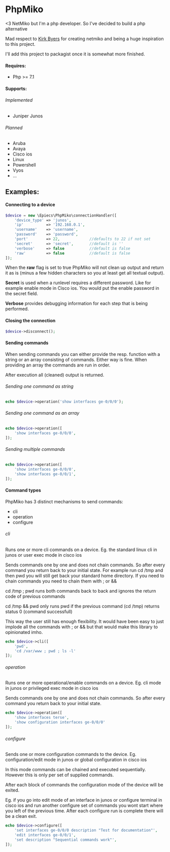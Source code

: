 PhpMiko
=======

<3 NetMiko but I'm a php developer. So I've decided to build a php alternative

Mad respect to [Kirk Byers](https://github.com/ktbyers/netmiko) for creating netmiko and being a huge inspiration to this project.

I'll add this project to packagist once it is somewhat more finished.

#### Requires:

- Php >= 7.1

#### Supports:

###### Implemented

- Juniper Junos

###### Planned

- Aruba
- Avaya
- Cisco ios
- Linux
- Powershell
- Vyos
- ...

## Examples:

#### Connecting to a device

```php
$device = new \Epiecs\PhpMiko\connectionHandler([
	'device_type' => 'junos',
	'ip'          => '192.168.0.1',
	'username'    => 'username',
	'password'    => 'password',
	'port'        => 22,             //defaults to 22 if not set
	'secret'      => 'secret',       //default is ''
	'verbose'     => false           //default is false
	'raw'         => false           //default is false
]);
```

When the __raw__ flag is set to true PhpMiko will not clean up output and return it as is (minus a few hidden characters so you at least get all textual output).

__Secret__ is used when a runlevel requires a different password. Like for example enable mode in Cisco ios. You would put the enable password in the secret field.

__Verbose__ provides debugging information for each step that is being performed.

#### Closing the connection

```php
$device->disconnect();
```

#### Sending commands

When sending commands you can either provide the resp. function with a string or an array consisting of commands. Either way is fine. When providing an array the commands are run in order.

After execution all (cleaned) output is returned.

###### Sending one command as string

```php
echo $device->operation('show interfaces ge-0/0/0');
```

###### Sending one command as an array

```php
echo $device->operation([
	'show interfaces ge-0/0/0',
]);
```

###### Sending multiple commands

```php
echo $device->operation([
	'show interfaces ge-0/0/0',
	'show interfaces ge-0/0/1',
]);
```

#### Command types

PhpMiko has 3 distinct mechanisms to send commands:

- cli
- operation
- configure

###### cli

Runs one or more cli commands on a device.
Eg. the standard linux cli in junos or user exec mode in cisco ios

Sends commands one by one and does not chain commands. So after every command you return back to your initial state.
For example run cd /tmp and then pwd you will still get back your standard home directory. If you need to chain
commands you need to chain them with ; or &&

cd /tmp ; pwd runs both commands back to back and ignores the return code of previous commands

cd /tmp && pwd only runs pwd if the previous command (cd /tmp) returns status 0 (command successfull)

This way the user still has enough flexibility. It would have been easy to just implode all the commands with ;
or && but that would make this library to opinionated imho.

```php
echo $device->cli([
	'pwd',
	'cd /var/www ; pwd ; ls -l'
]);
```

###### operation

Runs one or more operational/enable commands on a device.
Eg. cli mode in junos or privileged exec mode in cisco ios

Sends commands one by one and does not chain commands. So after every command you return back to your initial state.

```php
echo $device->operation([
	'show interfaces terse',
	'show configuration interfaces ge-0/0/0'
]);
```

###### configure

Sends one or more configuration commands to the device.
Eg. configuration/edit mode in junos or global configuration in cisco ios

In this mode commands can be chained and executed sequentially. However this is only per set of supplied commands.

After each block of commands the configuration mode of the device will be exited.

Eg. if you go into edit mode of an interface in junos or configure terminal in cisco ios and run another configure set of commands you wont start where you left of the previous time. After each configure run is complete there will be a clean exit.

```php
echo $device->configure([
	'set interfaces ge-0/0/0 description "Test for documentation"',
	'edit interfaces ge-0/0/1',
	'set description "Sequential commands work"',
]);
```
